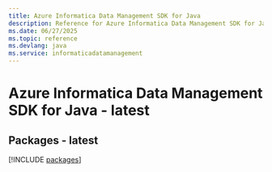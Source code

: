 ```yaml
---
title: Azure Informatica Data Management SDK for Java
description: Reference for Azure Informatica Data Management SDK for Java
ms.date: 06/27/2025
ms.topic: reference
ms.devlang: java
ms.service: informaticadatamanagement
---
```

# Azure Informatica Data Management SDK for Java - latest
## Packages - latest
[!INCLUDE [packages](informatica-data-management-index.md)]